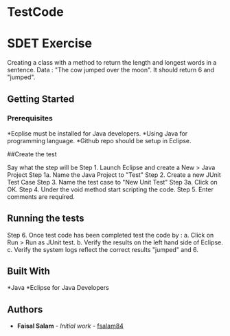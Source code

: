 # TestCode
# SDET Exercise

Creating a class with a method to return the length and longest words in a sentence.
Data : "The cow jumped over the moon".
It should return 6 and "jumped".

## Getting Started


### Prerequisites

*Ecplise must be installed for Java developers.
*Using Java for programming language.
*Github repo should be setup in Eclipse.

##Create the test

Say what the step will be
Step 1. Launch Eclipse and create a New > Java Project
Step 1a. Name the Java Project to "Test"
Step 2. Create a new JUnit Test Case 
Step 3. Name the test case to "New Unit Test"
Step 3a. Click on OK.
Step 4. Under the void method start scripting the code.
Step 5. Enter comments are required.




## Running the tests
Step 6. Once test code has been completed test the code by :
a. Click on Run > Run as JUnit test.
b. Verify the results on the left hand side of Eclipse.
c. Verify the system logs reflect the correct results 
"jumped" and 6.



## Built With

*Java 
*Eclipse for Java Developers


## Authors

* **Faisal Salam** - *Initial work* - [fsalam84](https://github.com/fsalam84/)



